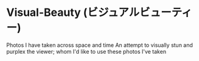 # Visual-Beauty (ビジュアルビューティー)

Photos I have taken across space and time
An attempt to visually stun and purplex the viewer; whom I'd like to use these photos I've taken 
